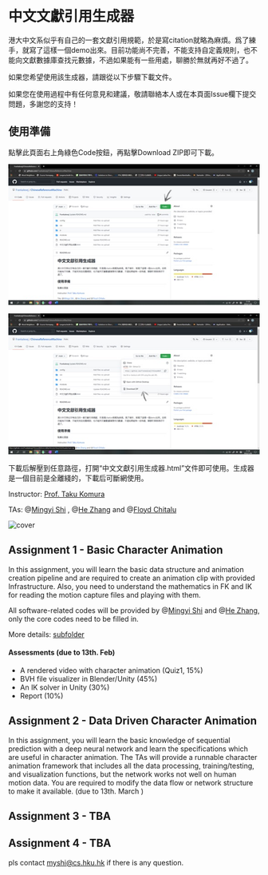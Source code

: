 # 中文文獻引用生成器
港大中文系似乎有自己的一套文獻引用規範，於是寫citation就略為麻煩。爲了練手，就寫了這樣一個demo出來。目前功能尚不完善，不能支持自定義規則，也不能向文獻數據庫查找元數據，不過如果能有一些用處，聊勝於無就再好不過了。

如果您希望使用該生成器，請跟從以下步驟下載文件。

如果您在使用過程中有任何意見和建議，敬請聯絡本人或在本頁面Issue欄下提交問題，多謝您的支持！

## 使用準備
點擊此頁面右上角綠色Code按鈕，再點擊Download ZIP即可下載。

![image](示例圖片/下載1.jpg)

![image](示例圖片/下載2.jpg)

下載后解壓到任意路徑，打開“中文文獻引用生成器.html”文件即可使用。生成器是一個目前是全離綫的，下載后可斷網使用。

Instructor: [Prof. Taku Komura](https://www.cs.hku.hk/index.php/people/academic-staff/taku)

TAs: @[Mingyi Shi](https://rubbly.cn) , @[He Zhang](https://cghezhang.github.io) and @[Floyd Chitalu](https://github.com/chitalu)

![cover](https://user-images.githubusercontent.com/7709951/150430601-470046fb-7370-48cb-8ee5-af8765b6f064.png)

## Assignment 1 - Basic Character Animation

In this assignment, you will learn the basic data structure and animation creation pipeline and are required to create an animation clip with provided Infrastructure. Also, you need to understand the mathematics in FK and IK for reading the motion capture files and playing with them.

All software-related codes will be provided by @[Mingyi Shi](https://rubbly.cn) and @[He Zhang](https://cghezhang.github.io), only the core codes need to be filled in.

More details: [subfolder](./assignment_1)

#### Assessments (due to 13th. Feb)

* A rendered video with character animation (Quiz1, 15%)
* BVH file visualizer in Blender/Unity (45%)
* An IK solver in Unity (30%)
* Report (10%)



## Assignment 2 - Data Driven Character Animation

In this assignment, you will learn the basic knowledge of sequential prediction with a deep neural network and learn the specifications which are useful in character animation.
The TAs will provide a runnable character animation framework that includes all the data processing, training/testing, and visualization functions, but the network works not well on human motion data. You are required to modify the data flow or network structure to make it available. (due to 13th. March )



## Assignment 3 - TBA

## Assignment 4 - TBA





pls contact myshi@cs.hku.hk if there is any question.
